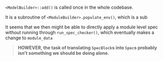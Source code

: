 `<ModelBuilder>::add()` is called once in the whole codebase.

It is a subroutine of  `<ModuleBuilder>.populate_env()`, which is a sub

It seems that we then might be able to directly apply a module level spec without running through `run_spec_checker()`, which eventually makes a change to `module_data`

> **HOWEVER, the task of translating `SpecBlock`s into `Spec`s probably isn't something we should be doing alone.**